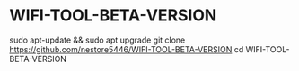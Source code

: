 # WIFI-TOOL-BETA-VERSION
sudo apt-update && sudo apt upgrade
git clone https://github.com/nestore5446/WIFI-TOOL-BETA-VERSION
cd WIFI-TOOL-BETA-VERSION
